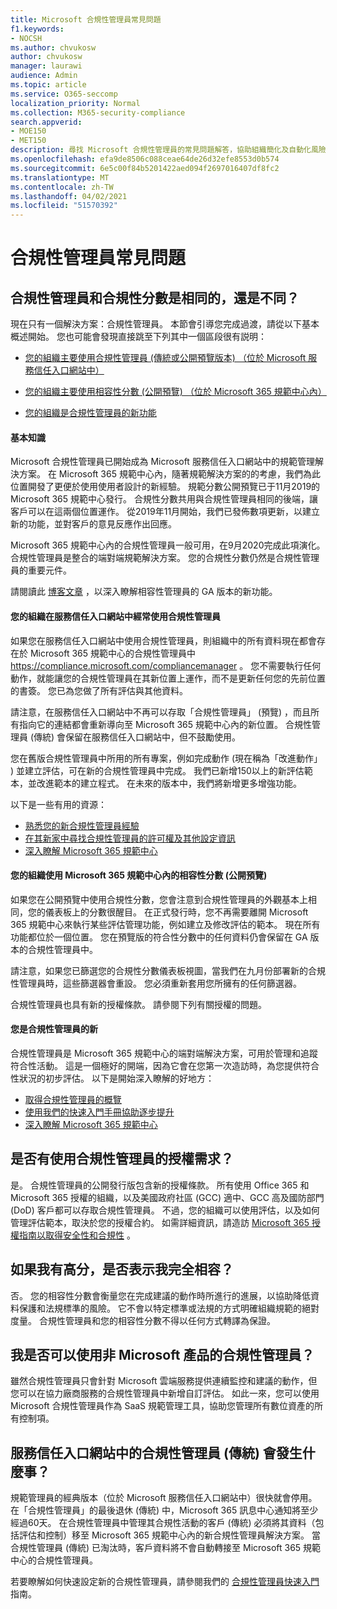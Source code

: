 ```yaml
---
title: Microsoft 合規性管理員常見問題
f1.keywords:
- NOCSH
ms.author: chvukosw
author: chvukosw
manager: laurawi
audience: Admin
ms.topic: article
ms.service: O365-seccomp
localization_priority: Normal
ms.collection: M365-security-compliance
search.appverid:
- MOE150
- MET150
description: 尋找 Microsoft 合規性管理員的常見問題解答，協助組織簡化及自動化風險評估。
ms.openlocfilehash: efa9de8506c088ceae64de26d32efe8553d0b574
ms.sourcegitcommit: 6e5c00f84b5201422aed094f2697016407df8fc2
ms.translationtype: MT
ms.contentlocale: zh-TW
ms.lasthandoff: 04/02/2021
ms.locfileid: "51570392"
---
```

# <a name="compliance-manager-frequently-asked-questions"></a>合規性管理員常見問題

## <a name="is-compliance-manager-and-compliance-score-the-same-thing-or-are-they-different"></a>合規性管理員和合規性分數是相同的，還是不同？

現在只有一個解決方案：合規性管理員。 本節會引導您完成過渡，請從以下基本概述開始。 您也可能會發現直接跳至下列其中一個區段很有説明：

- [您的組織主要使用合規性管理員 (傳統或公開預覽版本) （位於 Microsoft 服務信任入口網站中）](#your-organization-regularly-used-compliance-manager-in-the-service-trust-portal)

- [您的組織主要使用相容性分數 (公開預覽) （位於 Microsoft 365 規範中心內）](#your-organization-used-compliance-score-public-preview-in-the-microsoft-365-compliance-center)

- [您的組織是合規性管理員的新功能](#youre-new-to-compliance-manager
)
#### <a name="the-basics"></a>基本知識

Microsoft 合規性管理員已開始成為 Microsoft 服務信任入口網站中的規範管理解決方案。  在 Microsoft 365 規範中心內，隨著規範解決方案的的考慮，我們為此位置開發了更便於使用使用者設計的新經驗。 規範分數公開預覽已于11月2019的 Microsoft 365 規範中心發行。 合規性分數共用與合規性管理員相同的後端，讓客戶可以在這兩個位置運作。 從2019年11月開始，我們已發佈數項更新，以建立新的功能，並對客戶的意見反應作出回應。

Microsoft 365 規範中心內的合規性管理員一般可用，在9月2020完成此項演化。 合規性管理員是整合的端對端規範解決方案。 您的合規性分數仍然是合規性管理員的重要元件。

請閱讀此 [博客文章](https://aka.ms/compliancemanager/GAblog) ，以深入瞭解相容性管理員的 GA 版本的新功能。

#### <a name="your-organization-regularly-used-compliance-manager-in-the-service-trust-portal"></a>您的組織在服務信任入口網站中經常使用合規性管理員

如果您在服務信任入口網站中使用合規性管理員，則組織中的所有資料現在都會存在於 Microsoft 365 規範中心的合規性管理員中 https://compliance.microsoft.com/compliancemanager 。 您不需要執行任何動作，就能讓您的合規性管理員在其新位置上運作，而不是更新任何您的先前位置的書簽。 您已為您做了所有評估與其他資料。

請注意，在服務信任入口網站中不再可以存取「合規性管理員」 (預覽) ，而且所有指向它的連結都會重新導向至 Microsoft 365 規範中心內的新位置。 合規性管理員 (傳統) 會保留在服務信任入口網站中，但不鼓勵使用。

您在舊版合規性管理員中所用的所有專案，例如完成動作 (現在稱為「改進動作」 ) 並建立評估，可在新的合規性管理員中完成。 我們已新增150以上的新評估範本，並改進範本的建立程式。 在未來的版本中，我們將新增更多增強功能。

以下是一些有用的資源：

- [熟悉您的新合規性管理員經驗](compliance-manager-setup.md#understand-the-compliance-manager-dashboard)
- [在其新家中尋找合規性管理員的許可權及其他設定資訊](compliance-manager-setup.md#who-can-access-compliance-manager)
- [深入瞭解 Microsoft 365 規範中心](microsoft-365-compliance-center.md)

#### <a name="your-organization-used-compliance-score-public-preview-in-the-microsoft-365-compliance-center"></a>您的組織使用 Microsoft 365 規範中心內的相容性分數 (公開預覽) 

如果您在公開預覽中使用合規性分數，您會注意到合規性管理員的外觀基本上相同，您的儀表板上的分數很醒目。 在正式發行時，您不再需要離開 Microsoft 365 規範中心來執行某些評估管理功能，例如建立及修改評估的範本。 現在所有功能都位於一個位置。 您在預覽版的符合性分數中的任何資料仍會保留在 GA 版本的合規性管理員中。

請注意，如果您已篩選您的合規性分數儀表板視圖，當我們在九月份部署新的合規性管理員時，這些篩選器會重設。 您必須重新套用您所擁有的任何篩選器。

合規性管理員也具有新的授權條款。 請參閱下列有關授權的問題。

#### <a name="youre-new-to-compliance-manager"></a>您是合規性管理員的新

合規性管理員是 Microsoft 365 規範中心的端對端解決方案，可用於管理和追蹤符合性活動。 這是一個極好的開端，因為它會在您第一次造訪時，為您提供符合性狀況的初步評估。 以下是開始深入瞭解的好地方：

- [取得合規性管理員的概覽](compliance-manager.md)
- [使用我們的快速入門手冊協助逐步提升](compliance-manager-quickstart.md)
- [深入瞭解 Microsoft 365 規範中心](microsoft-365-compliance-center.md)

## <a name="are-there-licensing-requirements-for-using-compliance-manager"></a>是否有使用合規性管理員的授權需求？

是。 合規性管理員的公開發行版包含新的授權條款。 所有使用 Office 365 和 Microsoft 365 授權的組織，以及美國政府社區 (GCC) 適中、GCC 高及國防部門 (DoD) 客戶都可以存取合規性管理員。 不過，您的組織可以使用評估，以及如何管理評估範本，取決於您的授權合約。 如需詳細資訊，請造訪 [Microsoft 365 授權指南以取得安全性和合規性](/office365/servicedescriptions/microsoft-365-service-descriptions/microsoft-365-tenantlevel-services-licensing-guidance/microsoft-365-security-compliance-licensing-guidance) 。

## <a name="if-i-have-a-high-score-does-it-mean-im-fully-compliant"></a>如果我有高分，是否表示我完全相容？

否。 您的相容性分數會衡量您在完成建議的動作時所進行的進展，以協助降低資料保護和法規標準的風險。 它不會以特定標準或法規的方式明確組織規範的絕對度量。 合規性管理員和您的相容性分數不得以任何方式轉譯為保證。

## <a name="can-i-use-compliance-manager-for-non-microsoft-products"></a>我是否可以使用非 Microsoft 產品的合規性管理員？

雖然合規性管理員只會針對 Microsoft 雲端服務提供連續監控和建議的動作，但您可以在協力廠商服務的合規性管理員中新增自訂評估。 如此一來，您可以使用 Microsoft 合規性管理員作為 SaaS 規範管理工具，協助您管理所有數位資產的所有控制項。

## <a name="whats-happening-to-compliance-manager-classic-in-the-service-trust-portal"></a>服務信任入口網站中的合規性管理員 (傳統) 會發生什麼事？

規範管理員的經典版本（位於 Microsoft 服務信任入口網站中）很快就會停用。 在「合規性管理員」的最後退休 (傳統) 中，Microsoft 365 訊息中心通知將至少經過60天。 在合規性管理員中管理其合規性活動的客戶 (傳統) 必須將其資料（包括評估和控制）移至 Microsoft 365 規範中心內的新合規性管理員解決方案。 當合規性管理員 (傳統) 已淘汰時，客戶資料將不會自動轉接至 Microsoft 365 規範中心的合規性管理員。

若要瞭解如何快速設定新的合規性管理員，請參閱我們的 [合規性管理員快速入門](compliance-manager-quickstart.md) 指南。